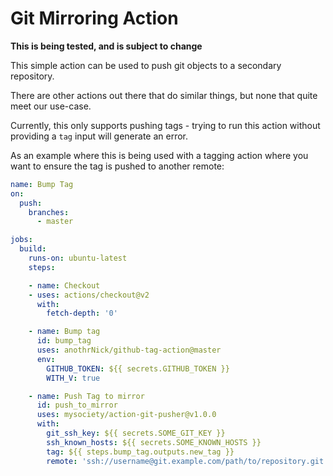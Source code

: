 # Git Mirroring Action

**This is being tested, and is subject to change**

This simple action can be used to push git objects to a secondary
repository.

There are other actions out there that do similar things, but none that
quite meet our use-case.

Currently, this only supports pushing tags - trying to run this action
without providing a `tag` input will generate an error.

As an example where this is being used with a tagging action where you
want to ensure the tag is pushed to another remote:

```yaml
name: Bump Tag
on:
  push:
    branches:
      - master

jobs:
  build:
    runs-on: ubuntu-latest
    steps:

    - name: Checkout
    - uses: actions/checkout@v2
      with:
        fetch-depth: '0'

    - name: Bump tag
      id: bump_tag
      uses: anothrNick/github-tag-action@master
      env:
        GITHUB_TOKEN: ${{ secrets.GITHUB_TOKEN }}
        WITH_V: true

    - name: Push Tag to mirror
      id: push_to_mirror
      uses: mysociety/action-git-pusher@v1.0.0
      with:
        git_ssh_key: ${{ secrets.SOME_GIT_KEY }}
        ssh_known_hosts: ${{ secrets.SOME_KNOWN_HOSTS }}
        tag: ${{ steps.bump_tag.outputs.new_tag }}
        remote: 'ssh://username@git.example.com/path/to/repository.git'
```
